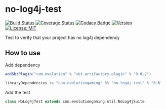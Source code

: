 # no-log4j-test 
[![Build Status](https://github.com/evolution-gaming/no-log4j-test/workflows/CI/badge.svg)](https://github.com/evolution-gaming/no-log4j-test/actions?query=workflow%3ACI)
[![Coverage Status](https://coveralls.io/repos/evolution-gaming/no-log4j-test/badge.svg)](https://coveralls.io/r/evolution-gaming/no-log4j-test)
[![Codacy Badge](https://app.codacy.com/project/badge/Grade/189a08f349834aac87b17f6e3ceac613)](https://www.codacy.com/gh/evolution-gaming/no-log4j-test/dashboard?utm_source=github.com&amp;utm_medium=referral&amp;utm_content=evolution-gaming/no-log4j-test&amp;utm_campaign=Badge_Grade)
[![Version](https://img.shields.io/badge/version-click-blue)](https://evolution.jfrog.io/artifactory/api/search/latestVersion?g=com.evolutiongaming&a=no-log4j-test_2.13&repos=public)
[![License: MIT](https://img.shields.io/badge/License-MIT-yellowgreen.svg)](https://opensource.org/licenses/MIT)

Test to verify that your project has no log4j dependency

## How to use

Add dependency

```scala
addSbtPlugin("com.evolution" % "sbt-artifactory-plugin" % "0.0.2")

libraryDependencies += "com.evolutiongaming" %% "no-log4j-test" % "0.6" % Test
```

Add the test

```scala
class NoLog4jTest extends com.evolutiongaming.util.NoLog4jSuite
```